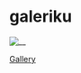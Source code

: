 # galeriku

![__](https://user-images.githubusercontent.com/14862922/94947058-3bbbb780-0507-11eb-965f-e614cae28661.png)

<a href="https://onysu.github.io/galeriku">Gallery</a>
